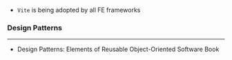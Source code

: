 * `Vite` is being adopted by all FE frameworks

### Design Patterns

___

* Design Patterns: Elements of Reusable Object-Oriented Software Book